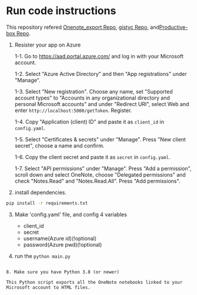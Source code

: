 # Run code instructions


This repository refered [Onenote_export Repo](!https://github.com/Danmou/onenote_export), [gistyc Repo](!https://github.com/ThomasAlbin/gistyc), and[Productive-box Repo](!https://github.com/GwiHwan-Go/productive-box).


1. Resister your app on Azure


   1-1. Go to https://aad.portal.azure.com/ and log in with your Microsoft account.


   1-2. Select "Azure Active Directory" and then "App registrations" under "Manage".


   1-3. Select "New registration". Choose any name, set "Supported account types" to "Accounts in any 
      organizational directory and personal Microsoft accounts" and under "Redirect URI", select Web 
      and enter `http://localhost:5000/getToken`. Register.


   1-4. Copy "Application (client) ID" and paste it as `client_id` in `config.yaml`.


   1-5. Select "Certificates & secrets" under "Manage". Press "New client secret", choose a name and confirm.


   1-6. Copy the client secret and paste it as `secret` in `config.yaml`.


   1-7. Select "API permissions" under "Manage". Press "Add a permission", scroll down and select OneNote, choose "Delegated permissions" and check "Notes.Read" and "Notes.Read.All". Press "Add permissions".


2. install dependencies.
```bash
pip install -r requirements.txt
```


3. Make 'config.yaml' file, and config 4 variables
   - client_id
   - secret
   - username(Azure id)(!optional)
   - password(Azure pwd)(!optional)


3. run the ```python main.py```

```

8. Make sure you have Python 3.8 (or newer)

This Python script exports all the OneNote notebooks linked to your Microsoft account to HTML files.

